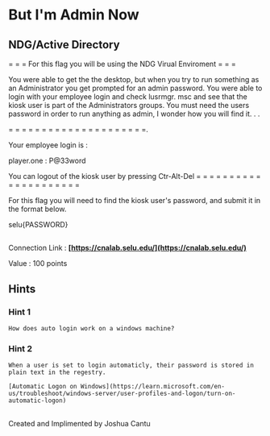 # But I'm Admin Now
## NDG/Active Directory


= = = For this flag you will be using the NDG Virual Enviroment = = =

You were able to get the the desktop, but when you try to run something as an Administrator you get prompted for an admin password. You were able to login with your employee login and check lusrmgr. msc and see that the kiosk user is part of the Administrators groups. You must need the users password in order to run anything as admin, I wonder how you will find it. . . 

= = = = = = = = = = = = = = = = = = = = =.

Your employee login is : 

player.one : P@33word

You can logout of the kiosk user by pressing Ctr-Alt-Del
= = = = = = = = = = = = = = = = = = = = =

For this flag you will need to find the kiosk user's password, and submit it in the format below.

selu{PASSWORD}

##
Connection Link : 
**[https://cnalab.selu.edu/](https://cnalab.selu.edu/)**

Value : 100 points

## Hints

### Hint 1
```
How does auto login work on a windows machine?
```

### Hint 2
```
When a user is set to login automaticly, their password is stored in plain text in the regestry. 

[Automatic Logon on Windows](https://learn.microsoft.com/en-us/troubleshoot/windows-server/user-profiles-and-logon/turn-on-automatic-logon)
```

##
Created and Implimented by Joshua Cantu